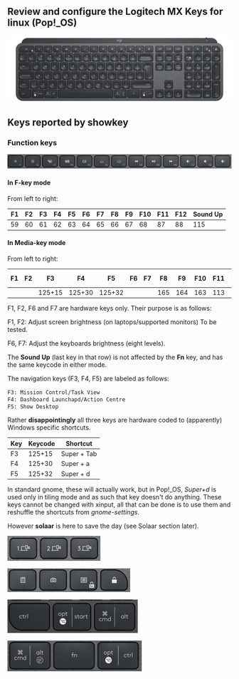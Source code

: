 ## Review and configure the Logitech MX Keys for linux (Pop!_OS)

![The Logitech MX Keys - US ANSI Layout](../assets/logiMXKeys-us-ansi.png)

## Keys reported by showkey

### Function keys

![Function Keys](../assets/fkeys.png)

#### In F-key mode

From left to right:

| F1 | F2 | F3 | F4 | F5 | F6 | F7 | F8 | F9 | F10 | F11 | F12 | Sound Up |
|----|----|----|----|----|----|----|----|----|----|-----|-----|-----|
| 59 | 60 | 61 | 62 | 63 | 64 | 65 | 66 | 67 | 68 | 87 | 88 | 115 |

#### In Media-key mode

From left to right:

| F1 | F2 | F3 | F4 | F5 | F6 | F7 | F8 | F9 | F10 | F11 | F12 | Sound Up |
|----|----|----|----|----|----|----|----|----|----|-----|-----|-----|
|   |   | 125+15 | 125+30 | 125+32 |  |  | 165 | 164 | 163 | 113 | 114 | 115 |

F1, F2, F6 and F7 are hardware keys only. Their purpose is as follows:

F1, F2: Adjust screen brightness (on laptops/supported monitors) To be tested.

F6, F7: Adjust the keyboards brightness (eight levels).

The **Sound Up** (last key in that row) is not affected by the **Fn** key, and has the same keycode in either mode.

The navigation keys (F3, F4, F5) are labeled as follows:
~~~
F3: Mission Control/Task View
F4: Dashboard Launchapd/Action Centre
F5: Show Desktop
~~~

Rather **disappointingly** all three keys are hardware coded to (apparently) Windows specific shortcuts.

| Key | Keycode | Shortcut |
|---|---|---|
| F3 | 125+15 | Super + Tab |
| F4 | 125+30 | Super + a |
| F5 | 125+32 | Super + d |

In standard gnome, these will actually work, but in Pop!_OS, *Super+d* is used only in tiling mode and as such that key doesn't do anything. 
These keys cannot be changed with xinput, all that can be done is to use them and reshuffle the shortcuts from *gnome-settings*. 

However **solaar** is here to save the day (see Solaar section later).


![Device Switch Keys](../assets/dekeys.png)

![NumPad Top Row Keys](../assets/cornerkeys.png)

![Control, Super, Alt](../assets/leftkeys.png)

![Alt, Fn, Control](../assets/rightkeys.png)

